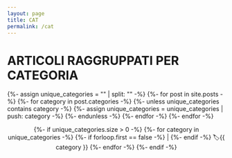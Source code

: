 ```yaml
---
layout: page
title: CAT
permalink: /cat
---
```


# ARTICOLI RAGGRUPPATI PER CATEGORIA

<!-- INIZIO MENU CATEGORIE -->

{%- assign unique_categories = "" | split: "" -%}
{%- for post in site.posts -%}
  {%- for category in post.categories -%}
    {%- unless unique_categories contains category -%}
      {%- assign unique_categories = unique_categories | push: category -%}
    {%- endunless -%}
  {%- endfor -%}
{%- endfor -%}

<center>
  {%- if unique_categories.size > 0 -%}
    {%- for category in unique_categories -%}
      {%- if forloop.first == false -%} | {%- endif -%}
      <a href="{{ site.baseurl }}/{{ category | downcase | replace: ' ', '-' }}" style="text-decoration: none !important;">
         🏷️{{ category }} 
      </a>
    {%- endfor -%}
  {%- endif -%}
</center>


<!-- FINE MENU CATEGORIE -->